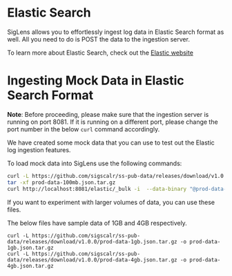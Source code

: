 # Elastic Search

SigLens allows you to effortlessly ingest log data in Elastic Search format as well. All you need to do is POST the data to the ingestion server. 

To learn more about Elastic Search, check out the [Elastic website](https://www.elastic.co/)

# Ingesting Mock Data in Elastic Search Format

**Note**: Before proceeding, please make sure that the ingestion server is running on port 8081. If it is running on a different port, please change the port number in the below `curl` command accordingly.

We have created some mock data that you can use to test out the Elastic log ingestion features.

To load mock data into SigLens use the following commands:

```bash
curl -L https://github.com/sigscalr/ss-pub-data/releases/download/v1.0.0/prod-data-100mb.json.tar.gz -o prod-data-100mb.json.tar.gz 
tar -xf prod-data-100mb.json.tar.gz
curl http://localhost:8081/elastic/_bulk -i  --data-binary "@prod-data-0.json"
```

If you want to experiment with larger volumes of data, you can use these files.

The below files have sample data of 1GB and 4GB respectively. 
```
curl -L https://github.com/sigscalr/ss-pub-data/releases/download/v1.0.0/prod-data-1gb.json.tar.gz -o prod-data-1gb.json.tar.gz
curl -L https://github.com/sigscalr/ss-pub-data/releases/download/v1.0.0/prod-data-4gb.json.tar.gz -o prod-data-4gb.json.tar.gz
